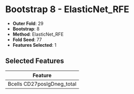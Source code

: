 # Bootstrap 8 - ElasticNet_RFE

- **Outer Fold**: 29
- **Bootstrap**: 8
- **Method**: ElasticNet_RFE
- **Fold Seed**: 77
- **Features Selected**: 1

## Selected Features

| Feature |
|---------|
| Bcells CD27posIgDneg_total |

